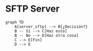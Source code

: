 # SFTP Server

```mermaid
graph TD
    A[server_sftp] --> B{¿Decisión?}
    B -- Sí --> C[Haz esto]
    B -- No --> D[Haz otra cosa]
    C --> E[Fin]
    D --> E   
